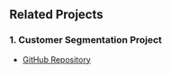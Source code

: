 ## Related Projects

### 1. Customer Segmentation Project
- [GitHub Repository](https://github.com/dannyguy253/CustomerSegmentation)


